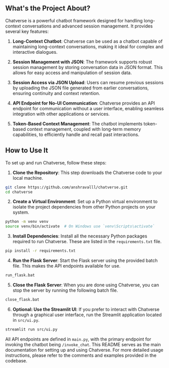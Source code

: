 ## What's the Project About?

Chatverse is a powerful chatbot framework designed for handling long-context conversations and advanced session management. It provides several key features:

1. **Long-Context Chatbot**: Chatverse can be used as a chatbot capable of maintaining long-context conversations, making it ideal for complex and interactive dialogues.

2. **Session Management with JSON**: The framework supports robust session management by storing conversation data in JSON format. This allows for easy access and manipulation of session data.

3. **Session Access via JSON Upload**: Users can resume previous sessions by uploading the JSON file generated from earlier conversations, ensuring continuity and context retention.

4. **API Endpoint for No-UI Communication**: Chatverse provides an API endpoint for communication without a user interface, enabling seamless integration with other applications or services.

5. **Token-Based Context Management**: The chatbot implements token-based context management, coupled with long-term memory capabilities, to efficiently handle and recall past interactions.

## How to Use It

To set up and run Chatverse, follow these steps:

1. **Clone the Repository**: This step downloads the Chatverse code to your local machine.

```bash
git clone https://github.com/anshravalll/chatverse.git
cd chatverse
```

2. **Create a Virtual Environment**: Set up a Python virtual environment to isolate the project dependencies from other Python projects on your system.

```bash
python -m venv venv
source venv/bin/activate  # On Windows use `venv\Scripts\activate`
```

3. **Install Dependencies**: Install all the necessary Python packages required to run Chatverse. These are listed in the `requirements.txt` file.

```bash
pip install -r requirements.txt
```

4. **Run the Flask Server**: Start the Flask server using the provided batch file. This makes the API endpoints available for use.

```bash
run_flask.bat
```

5. **Close the Flask Server**: When you are done using Chatverse, you can stop the server by running the following batch file.

```bash
close_flask.bat
```

6. **Optional: Use the Streamlit UI**: If you prefer to interact with Chatverse through a graphical user interface, run the Streamlit application located in `src/ui.py`.

```bash
streamlit run src/ui.py
```

All API endpoints are defined in `main.py`, with the primary endpoint for invoking the chatbot being `/invoke_chat`. This README serves as the main documentation for setting up and using Chatverse. For more detailed usage instructions, please refer to the comments and examples provided in the codebase.
